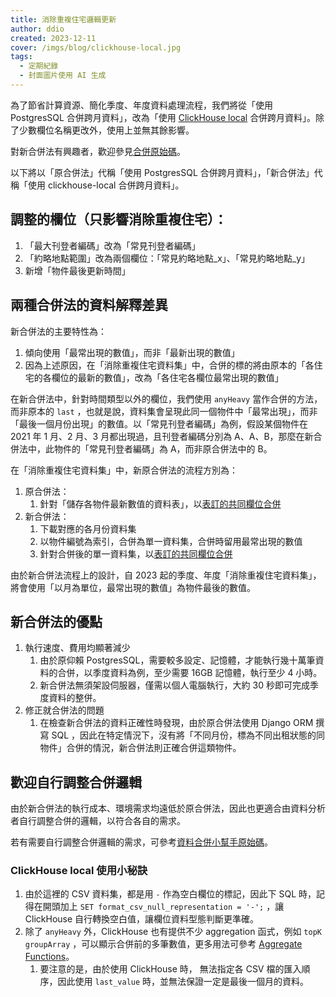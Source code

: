```yaml
---
title: 消除重複住宅邏輯更新
author: ddio
created: 2023-12-11
cover: /imgs/blog/clickhouse-local.jpg
tags:
  - 定期紀錄
  - 封面圖片使用 AI 生成
---
```


為了節省計算資源、簡化季度、年度資料處理流程，我們將從「使用 PostgresSQL 合併跨月資料」，改為「使用  [ClickHouse local](https://clickhouse.com/docs/en/operations/utilities/clickhouse-local) 合併跨月資料」。除了少數欄位名稱更改外，使用上並無其餘影響。

對新合併法有興趣者，歡迎參見[合併原始碼](https://github.com/g0v/tw-rental-house-data/tree/master/csv-aggregator)。

<!--more-->

以下將以「原合併法」代稱「使用 PostgresSQL 合併跨月資料」，「新合併法」代稱「使用 clickhouse-local 合併跨月資料」。

## 調整的欄位（只影響消除重複住宅）：

1. 「最大刊登者編碼」改為「常見刊登者編碼」
2. 「約略地點範圍」改為兩個欄位：「常見約略地點_x」、「常見約略地點_y」
3. 新增「物件最後更新時間」

## 兩種合併法的資料解釋差異

新合併法的主要特性為：

1. 傾向使用「最常出現的數值」，而非「最新出現的數值」
2. 因為上述原因，在「消除重複住宅資料集」中，合併的標的將由原本的「各住宅的各欄位的最新的數值」，改為「各住宅各欄位最常出現的數值」

在新合併法中，針對時間類型以外的欄位，我們使用 `anyHeavy` 當作合併的方法，而非原本的 `last` ，也就是說，資料集會呈現此同一個物件中「最常出現」，而非「最後一個月份出現」的數值。以「常見刊登者編碼」為例，假設某個物件在 2021 年 1 月、2 月、3 月都出現過，且刊登者編碼分別為 A、A、B，那麼在新合併法中，此物件的「常見刊登者編碼」為 A，而非原合併法中的 B。

在「消除重複住宅資料集」中，新原合併法的流程方別為：

1. 原合併法：
   1. 針對「儲存各物件最新數值的資料表」，以[表訂的共同欄位合併](/about-data-set/0.2)
2. 新合併法：
   1. 下載對應的各月份資料集
   2. 以物件編號為索引，合併為單一資料集，合併時留用最常出現的數值
   3. 針對合併後的單一資料集，以[表訂的共同欄位合併](/about-data-set/0.2)

由於新合併法流程上的設計，自 2023 起的季度、年度「消除重複住宅資料集」，將會使用「以月為單位，最常出現的數值」為物件最後的數值。

## 新合併法的優點

1. 執行速度、費用均顯著減少
   1. 由於原仰賴 PostgresSQL，需要較多設定、記憶體，才能執行幾十萬筆資料的合併，以季度資料為例，至少需要 16GB 記憶體，執行至少 4 小時。
   2. 新合併法無須架設伺服器，僅需以個人電腦執行，大約 30 秒即可完成季度資料的整併。
2. 修正就合併法的問題
   1. 在檢查新合併法的資料正確性時發現，由於原合併法使用 Django ORM 撰寫 SQL ，因此在特定情況下，沒有將「不同月份，標為不同出租狀態的同物件」合併的情況，新合併法則正確合併這類物件。

## 歡迎自行調整合併邏輯

由於新合併法的執行成本、環境需求均遠低於原合併法，因此也更適合由資料分析者自行調整合併的邏輯，以符合各自的需求。

若有需要自行調整合併邏輯的需求，可參考[資料合併小幫手原始碼](https://github.com/g0v/tw-rental-house-data/tree/master/csv-aggregator)。

### ClickHouse local 使用小秘訣

1. 由於這裡的 CSV 資料集，都是用 `-` 作為空白欄位的標記，因此下 SQL 時，記得在開頭加上 `SET format_csv_null_representation = '-';` ，讓 ClickHouse 自行轉換空白值，讓欄位資料型態判斷更準確。
2. 除了 `anyHeavy` 外，ClickHouse 也有提供不少 aggregation 函式，例如 `topK` `groupArray` ，可以顯示合併前的多筆數值，更多用法可參考 [Aggregate Functions](https://clickhouse.com/docs/en/sql-reference/aggregate-functions)。
   1. 要注意的是，由於使用 ClickHouse 時， 無法指定各 CSV 檔的匯入順序，因此使用 `last_value` 時，並無法保證一定是最後一個月的資料。
